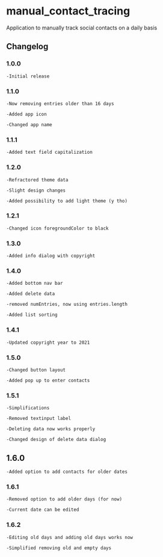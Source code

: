 # manual_contact_tracing

Application to manually track social contacts on a daily basis

## Changelog
### 1.0.0

	-Initial release
	
### 1.1.0

    -Now removing entries older than 16 days
    
    -Added app icon
    
    -Changed app name
    
### 1.1.1

    -Added text field capitalization
    
### 1.2.0

    -Refractored theme data
    
    -Slight design changes
    
    -Added possibility to add light theme (y tho)
    
### 1.2.1

    -Changed icon foregroundColor to black
    
### 1.3.0

    -Added info dialog with copyright
    
### 1.4.0

    -Added bottom nav bar
    
    -Added delete data
    
    -removed numEntries, now using entries.length
    
    -Added list sorting
    
### 1.4.1

    -Updated copyright year to 2021
    
### 1.5.0

    -Changed button layout
    
    -Added pop up to enter contacts
    
### 1.5.1
    
    -Simplifications
    
    -Removed textinput label
    
    -Deleting data now works properly
    
    -Changed design of delete data dialog
    
## 1.6.0

    -Added option to add contacts for older dates
    
### 1.6.1
    
    -Removed option to add older days (for now)
    
    -Current date can be edited
    
### 1.6.2
    
    -Editing old days and adding old days works now
    
    -Simplified removing old and empty days